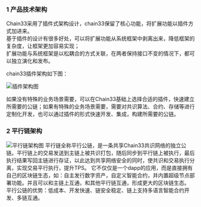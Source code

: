 ### 1 产品技术架构
Chain33采用了插件式架构设计，chain33保留了核心功能，将扩展功能以插件方式加进来。  
基于插件的设计有很多好处，可以将扩展功能从系统框架中剥离出来，降低框架的复杂度，让框架更加容易实现；  
扩展功能与系统框架是以松耦合的方式关联，在两者保持接口不变的情况下，都可以独立演化和发布。

chain33插件架构如下图：  

![插件架构图](https://public.zhaobi.tech/web/storage/upload/20181114/b7baad80b9c4cbe18bb964d0a9024acf.png)

如果没有特殊的业务场景需要，可以在Chain33基础上选择合适的插件，快速建立所需要的公链；如果有特殊的业务场景需要，需要对共识算法、合约、存储等进行定制化开发，也可以通过插件的形式快速开发、集成，构建所需要的公链。

### 2 平行链架构

![平行链架构图](https://public.zhaobi.tech/web/storage/upload/20191111/823c8ba85d7af597a4f08ccad5cc306b.png)
平行链全称平行公链，是一条共享Chain33共识网络的独立公链。平行链上的交易发送到主链上被共识打包，随后同步到平行链上被执行，最后执行结果写回主链进行存证，以此达到共享网络安全的同时，使共识和交易执行分离，实现交易平行执行，提升TPS。
它不仅仅是一个dapp的应用，而是直接拥有自己的区块链生态，如：自主发行数字资产，自定义智能合约，并内置超级节点部署功能。并且可以和主链上互通，和其他平行链互通，形成更大的区块链生态。
平行公链的优势：低成本、开发快速、链安全稳定、链上支持多语言智能合约开发、多链互通。